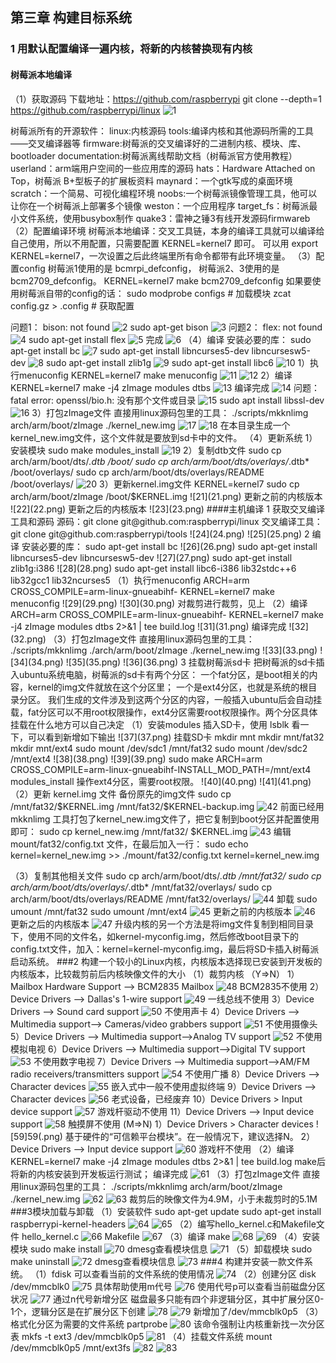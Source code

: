 ## 第三章 构建目标系统
### 1 用默认配置编译一遍内核，将新的内核替换现有内核
#### 树莓派本地编译
 （1）获取源码
下载地址：https://github.com/raspberrypi 
git clone --depth=1 https://github.com/raspberrypi/linux
 ![1](1.png)
 
树莓派所有的开源软件：
linux:内核源码
tools:编译内核和其他源码所需的工具——交叉编译器等
firmware:树莓派的交叉编译好的二进制内核、模块、库、bootloader
documentation:树莓派离线帮助文档（树莓派官方使用教程）
userland：arm端用户空间的一些应用库的源码
hats：Hardware Attached on Top，树莓派 B+型板子的扩展板资料
maynard：一个gtk写成的桌面环境
scratch：一个简易、可视化编程环境
noobs:一个树莓派镜像管理工具，他可以让你在一个树莓派上部署多个镜像
weston：一个应用程序
target_fs：树莓派最小文件系统，使用busybox制作
quake3：雷神之锤3有线开发源码firmwareb
（2）配置编译环境
树莓派本地编译：交叉工具链，本身的编译工具就可以编译给自己使用，所以不用配置，只需要配置 KERNEL=kernel7 即可。
可以用 export KERNEL=kernel7，一次设置之后此终端里所有命令都带有此环境变量。
（3）配置config
树莓派1使用的是 bcmrpi_defconfig，
树莓派2、3使用的是 bcm2709_defconfig。
KERNEL=kernel7 make bcm2709_defconfig
如果要使用树莓派自带的config的话：
sudo modprobe configs # 加载模块
zcat config.gz > .config # 获取配置

问题1：
bison: not found
 ![2](2.png)
sudo apt-get bison
 ![3](3.png)
问题2：
flex: not found
 ![4](4.png)
sudo apt-get install flex
 ![5](5.png)
完成
 ![6](6.png)
（4）编译
安装必要的库：
sudo apt-get install bc
 ![7](7.png)
sudo apt-get install libncurses5-dev libncursesw5-dev
 ![8](8.png)
sudo apt-get install zlib1g
 ![9](9.png)
sudo apt-get install libc6
 ![10](10.png)
1）执行menuconfig
KERNEL=kernel7 make menuconfig
 ![11](11.png)
 ![12](12.png)
2）编译
KERNEL=kernel7 make -j4 zImage modules dtbs
 ![13](13.png)
编译完成
 ![14](14.png)
问题：
fatal error: openssl/bio.h: 没有那个文件或目录
 ![15](15.png)
sudo apt install libssl-dev
 ![16](16.png)
3）打包zImage文件
直接用linux源码包里的工具：
./scripts/mkknlimg arch/arm/boot/zImage ./kernel_new.img
 ![17](17.png)
 ![18](18.png)
在本目录生成一个kernel_new.img文件，这个文件就是要放到sd卡中的文件。
（4）更新系统
1）安装模块
sudo make modules_install
 ![19](19.png)
2）复制dtb文件
sudo cp arch/arm/boot/dts/*.dtb /boot/ 
sudo cp arch/arm/boot/dts/overlays/*.dtb* /boot/overlays/ 
sudo cp arch/arm/boot/dts/overlays/README /boot/overlays/
 ![20](20.png)
3）更新kernel.img文件
KERNEL=kernel7
sudo cp arch/arm/boot/zImage /boot/$KERNEL.img
  ![21](21.png)
更新之前的内核版本
  ![22](22.png)
更新之后的内核版本
  ![23](23.png)
####主机编译
1 获取交叉编译工具和源码
源码：git clone git@github.com:raspberrypi/linux
交叉编译工具：git clone git@github.com:raspberrypi/tools
  ![24](24.png)
  ![25](25.png)
2 编译
安装必要的库：
sudo apt-get install bc
  ![26](26.png)
sudo apt-get install libncurses5-dev libncursesw5-dev
  ![27](27.png)
sudo apt-get install zlib1g:i386
  ![28](28.png)
sudo apt-get install libc6-i386 lib32stdc++6 lib32gcc1 lib32ncurses5
（1）执行menuconfig
ARCH=arm CROSS_COMPILE=arm-linux-gnueabihf- KERNEL=kernel7 make menuconfig
  ![29](29.png)
  ![30](30.png)
对裁剪进行裁剪，见上
（2）编译
ARCH=arm CROSS_COMPILE=arm-linux-gnueabihf- KERNEL=kernel7 make -j4 zImage modules dtbs 2>&1 | tee build.log
   ![31](31.png)
编译完成
   ![32](32.png)
（3）打包zImage文件
直接用linux源码包里的工具：
./scripts/mkknlimg ./arch/arm/boot/zImage ./kernel_new.img
   ![33](33.png)
   ![34](34.png)
   ![35](35.png)
   ![36](36.png)
3 挂载树莓派sd卡
把树莓派的sd卡插入ubuntu系统电脑，树莓派的sd卡有两个分区：
一个fat分区，是boot相关的内容，kernel的img文件就放在这个分区里；
一个是ext4分区，也就是系统的根目录分区。 
我们生成的文件涉及到这两个分区的内容，一般插入ubuntu后会自动挂载，fat分区可以不用root权限操作，ext4分区需要root权限操作。两个分区具体挂载在什么地方可以自己决定
（1）安装modules
插入SD卡，使用 lsblk 看一下，可以看到新增如下输出
   ![37](37.png)
挂载SD卡
mkdir mnt
mkdir mnt/fat32
mkdir mnt/ext4
sudo mount /dev/sdc1 /mnt/fat32
sudo mount /dev/sdc2 /mnt/ext4
   ![38](38.png)
   ![39](39.png)
sudo make ARCH=arm CROSS_COMPILE=arm-linux-gnueabihf-INSTALL_MOD_PATH=/mnt/ext4 modules_install
操作ext4分区，需要root权限。
   ![40](40.png)
    ![41](41.png)
（2）更新 kernel.img 文件
备份原先的img文件
sudo cp /mnt/fat32/$KERNEL.img /mnt/fat32/$KERNEL-backup.img
    ![42](42.png)
前面已经用 mkknlimg 工具打包了kernel_new.img文件了，把它复制到boot分区并配置使用即可：
sudo cp kernel_new.img /mnt/fat32/ $KERNEL.img
    ![43](43.png)
编辑 mount/fat32/config.txt 文件，在最后加入一行：
sudo echo kernel=kernel_new.img >> ./mount/fat32/config.txt
kernel=kernel_new.img
 
（3）复制其他相关文件
sudo cp arch/arm/boot/dts/*.dtb /mnt/fat32/
sudo cp arch/arm/boot/dts/overlays/*.dtb* /mnt/fat32/overlays/
sudo cp arch/arm/boot/dts/overlays/README /mnt/fat32/overlays/
    ![44](44.png)
卸载
sudo umount /mnt/fat32 
sudo umount /mnt/ext4
    ![45](45.png)
更新之前的内核版本
    ![46](46.png)
更新之后的内核版本
    ![47](47.png)
升级内核的另一个方法是将img文件复制到相同目录下，使用不同的文件名，如kernel-myconfig.img，然后修改boot目录下的config.txt文件，加入：kernel=kernel-myconfig.img，最后将SD卡插入树莓派启动系统。
###2 构建一个较小的Linux内核，内核版本选择现已安装到开发板的内核版本，比较裁剪前后内核映像文件的大小
（1）裁剪内核
（Y=>N）
1）Mailbox Hardware Support --> BCM2835 Mailbox
    ![48](48.png)
BCM2835不使用
2）Device Drivers --> Dallas's 1-wire support
    ![49](49.png)
一线总线不使用
3）Device Drivers --> Sound card support
    ![50](50.png)
不使用声卡
4）Device Drivers --> Multimedia support--> Cameras/video grabbers support
  ![51](51.png)
不使用摄像头
5）Device Drivers --> Multimedia support-->Analog TV support
  ![52](52.png)
不使用模拟电视
6）Device Drivers --> Multimedia support-->Digital TV support
  ![53](53.png)
不使用数字电视
7）Device Drivers --> Multimedia support-->AM/FM radio receivers/transmitters support
  ![54](54.png)
不使用广播
8）Device Drivers --> Character devices
  ![55](55.png)
嵌入式中一般不使用虚拟终端
9）Device Drivers --> Character devices
  ![56](56.png)
老式设备，已经废弃
10）Device Drivers > Input device support
  ![57](57.png)
游戏杆驱动不使用
11）Device Drivers --> Input device support
  ![58](58.png)
触摸屏不使用
(M=>N)
1）Device Drivers > Character devices 
  ![59]59(.png)
基于硬件的“可信赖平台模块”。在一般情况下，建议选择N。
2）Device Drivers --> Input device support
  ![60](60.png)
游戏杆不使用
（2）编译
KERNEL=kernel7 make -j4 zImage modules dtbs 2>&1 | tee build.log
make后将新的内核安装到开发板运行测试；
编译完成
   ![61](61.png)
（3）打包zImage文件
直接用linux源码包里的工具：
./scripts/mkknlimg arch/arm/boot/zImage ./kernel_new.img
   ![62](62.png)
   ![63](63.png)
裁剪后的映像文件为4.9M，小于未裁剪时的5.1M
###3模块加载与卸载
（1）安装软件
sudo apt-get update
sudo apt-get install raspberrypi-kernel-headers
   ![64](64.png)
   ![65](65.png)
（2）编写hello_kernel.c和Makefile文件
hello_kernel.c
   ![66](66.png)
Makefile
   ![67](67.png)
（3）编译
make
   ![68](68.png)
   ![69](69.png)
（4）安装模块
sudo make install
  ![70](70.png)
  dmesg查看模块信息
   ![71](71.png)
（5）卸载模块
sudo make uninstall
   ![72](72.png)
dmesg查看模块信息
   ![73](73.png)
###4 构建并安装一款文件系统。
（1）fdisk 可以查看当前的文件系统的使用情况
   ![74](74.png)
（2）创建分区
disk /dev/mmcblk0
   ![75](75.png)
具体帮助使用m代号
   ![76](76.png)
使用代号p可以查看当前磁盘分区状况
   ![77](77.png)
通过n代号新增分区 
磁盘最多只能有四个非逻辑分区，其中扩展分区0-1个，逻辑分区是在扩展分区下创建
   ![78](78.png)
   ![79](79.png)
新增加了/dev/mmcblk0p5
（3）格式化分区为需要的文件系统
partprobe
   ![80](80.png)
该命令强制让内核重新找一次分区表
mkfs -t ext3 /dev/mmcblk0p5
    ![81](81.png)
（4）挂载文件系统
mount /dev/mmcblk0p5 /mnt/ext3fs
    ![82](82.png)
   ![83](83.png)
 

